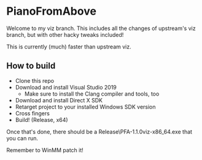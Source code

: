 # PianoFromAbove

Welcome to my viz branch. This includes all the changes of upstream's viz branch, but with other hacky tweaks included!

This is currently (much) faster than upstream viz.

## How to build

* Clone this repo
* Download and install Visual Studio 2019
  * Make sure to install the Clang compiler and tools, too
* Download and install Direct X SDK
* Retarget project to your installed Windows SDK version
* Cross fingers
* Build! (Release, x64)

Once that's done, there should be a Release\PFA-1.1.0viz-x86_64.exe that you can run.

Remember to WinMM patch it!
